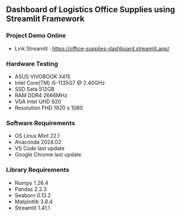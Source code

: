 ## Dashboard of Logistics Office Supplies using Streamlit Framework

### Project Demo Online
- Link Streamlit :  https://office-supplies-dashboard.streamlit.app/

### Hardware Testing
- ASUS VIVOBOOK X415
- Intel Core(TM) i5-1135G7 @ 2.40GHz
- SSD Sata 512GB
- RAM DDR4 2666MHz
- VGA Intel UHD 620
- Resolution FHD 1920 x 1080

### Software Requirements
- OS Linux Mint 22.1
- Anaconda 2024.02
- VS Code last update
- Google Chrome last update

### Library Requirements
- Numpy 1.26.4
- Pandas 2.2.3
- Seaborn 0.13.2
- Matplotlib 3.8.4
- Streamlit 1.41.1